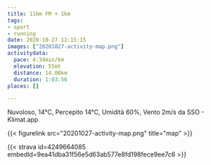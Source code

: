 ```yaml
---
title: 11km FM + 1km
tags:
- sport
- running
date: 2020-10-27 12:15:15
images: ["20201027-activity-map.png"]
activitydata:
  pace: 4:34min/km
  elevation: 55mt
  distance: 14.00km
  duration: 1:03:56
places: []

---
```


Nuvoloso, 14°C, Percepito 14°C, Umidità 60%, Vento 2m/s da SSO - Klimat.app



{{< figurelink src="20201027-activity-map.png" title="map" >}}


{{< strava id=4249664085 embedId=9ea41dba31f56e5d63ab577e8fd198fece9ee7c6 >}}
